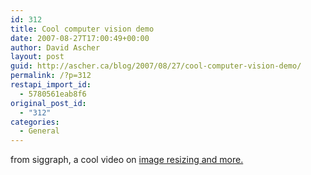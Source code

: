 ```yaml
---
id: 312
title: Cool computer vision demo
date: 2007-08-27T17:00:49+00:00
author: David Ascher
layout: post
guid: http://ascher.ca/blog/2007/08/27/cool-computer-vision-demo/
permalink: /?p=312
restapi_import_id:
  - 5780561eab8f6
original_post_id:
  - "312"
categories:
  - General
---
```

from siggraph, a cool video on [image resizing and more.](http://go2web2.blogspot.com/2007/08/fascinating-content-aware-image.html)